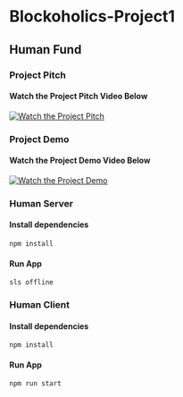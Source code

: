# Blockoholics-Project1

## Human Fund
### Project Pitch
#### Watch the Project Pitch Video Below
[![Watch the Project Pitch](https://imgur.com/6K2Y7Jr.gif)](https://youtu.be/BGAGZPdionA)


### Project Demo
#### Watch the Project Demo Video Below
[![Watch the Project Demo](https://imgur.com/F5ttlYg.gif)](https://youtu.be/E1ddGHPuZDE)


### Human Server
#### Install dependencies
```
npm install
```
#### Run App
```
sls offline
```


### Human Client
#### Install dependencies
```
npm install
```
#### Run App
```
npm run start
```
